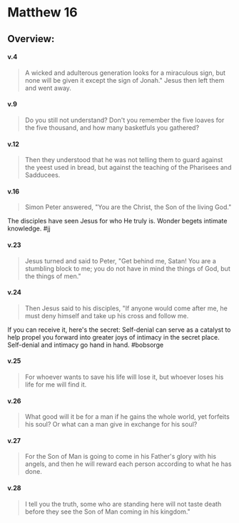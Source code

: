 # Matthew 16

## Overview:


#### v.4
>A wicked and adulterous generation looks for a miraculous sign, but none will be given it except the sign of Jonah." Jesus then left them and went away.

#### v.9
>Do you still not understand? Don't you remember the five loaves for the five thousand, and how many basketfuls you gathered? 

#### v.12
>Then they understood that he was not telling them to guard against the yeest used in bread, but against the teaching of the Pharisees and Sadducees.

#### v.16
>Simon Peter answered, "You are the Christ, the Son of the living God."

The disciples have seen Jesus for who He truly is. Wonder begets intimate knowledge.
#jj 

#### v.23
>Jesus turned and said to Peter, "Get behind me, Satan! You are a stumbling block to me; you do not have in mind the things of God, but the things of men."

#### v.24
>Then Jesus said to his disciples, "If anyone would come after me, he must deny himself and take up his cross and follow me.

If you can receive it, here's the secret: Self-denial can serve as a catalyst to help propel you forward into greater joys of intimacy in the secret place. Self-denial and intimacy go hand in hand.
#bobsorge 

#### v.25
>For whoever wants to save his life will lose it, but whoever loses his life for me will find it.

#### v.26
>What good will it be for a man if he gains the whole world, yet forfeits his soul? Or what can a man give in exchange for his soul?

#### v.27
>For the Son of Man is going to come in his Father's glory with his angels, and then he will reward each person according to what he has done.

#### v.28
>I tell you the truth, some who are standing here will not taste death before they see the Son of Man coming in his kingdom."

